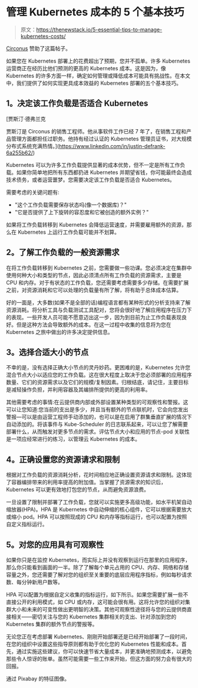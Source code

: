 # 管理 Kubernetes 成本的 5 个基本技巧

> 原文：<https://thenewstack.io/5-essential-tips-to-manage-kubernetes-costs/>

[Circonus](https://www.circonus.com/) 赞助了这篇帖子。

如果您在 Kubernetes 部署上的花费超出了预期，您并不孤单。许多 Kubernetes 运营商正在经历比他们预测的更高的 Kubernetes 成本。这是因为，像 Kubernetes 的许多方面一样，确定如何管理或降低成本可能具有挑战性。在本文中，我们提供了如何实现更具成本效益的 Kubernetes 部署的五个基本技巧。

## **1。决定该工作负载是否适合 Kubernetes**

 [贾斯汀·德弗兰克

贾斯汀是 Circonus 的销售工程师。他从事软件工作已经 7 年了，在销售工程和产品管理方面都担任过职务。他持有经过认证的 Kubernetes 管理员证书，对大规模分布式系统充满热情。](https://www.linkedin.com/in/justin-defrank-6a255b62/) 

Kubernetes 可以为许多工作负载提供显著的成本优势，但不一定是所有工作负载。如果你简单地把所有东西都扔进 Kubernetes 并期望省钱，你可能最终会造成技术债务，或者运营噩梦。您需要决定该工作负载是否适合 Kubernetes。

需要考虑的关键问题有:

*   "这个工作负载需要保存状态吗(像一个数据库)？"
*   "它是否提供了上下旋转的容忍度和它被创造的额外实例？"

如果将工作负载转移到 Kubernetes 会降低运营速度，并需要雇用额外的资源，那么在 Kubernetes 上运行工作负载可能并不划算。

## **2。了解工作负载的一般资源需求**

在将工作负载转移到 Kubernetes 之前，您需要做一些功课。您必须决定在集群中使用何种大小和类型的节点，因此必须清点所有工作负载的资源需求，主要是 CPU 和内存。对于有状态的工作负载，您还需要考虑需要多少存储。在需要扩展之前，对资源消耗和它可以处理的负载量有所了解，将有助于总体成本估算。

好的一面是，大多数(如果不是全部的话)编程语言都有某种形式的分析支持来了解资源消耗。将分析工具与负载测试工具配对，您将会很好地了解应用程序在压力下的表现。一些开发人员可能不愿意迈出这一步，因为到目前为止工作负载表现良好。但是这种方法会导致额外的成本。在这一过程中收集的信息将为您在 Kubernetes 之旅中做出的许多决定提供信息。

## **3。选择合适大小的节点**

不幸的是，没有选择正确大小节点的灵丹妙药。更困难的是，Kubernetes 允许您混合节点大小以适应您的工作负载。这在很大程度上取决于您必须部署的应用程序数量、它们的资源需求以及它们的规模/复制因素。归根结底，请记住，主要目标是减轻操作负担，并利用容器及其编排所提供的更高的利用率。

其他需要考虑的事情:在云提供商内部或外部设置某种类型的可观察性和警报。这可以让您知道:您当前的支出是多少，并且当有额外的节点联机时，它会向您发出警报—可以是由运营工程师手动添加的，也可以是在启用了群集垂直扩展的情况下自动添加的。将该事件与 Kube-Scheduler 的日志联系起来，可以让您了解需要部署什么，从而触发对更多节点的需求。评估节点大小和应用的节点-pod 关联性是一项应经常进行的练习，以管理云 Kubernetes 的成本。

## **4。正确设置您的资源请求和限制**

根据对工作负载的资源消耗分析，花时间相应地正确设置资源请求和限制。这体现了容器编排带来的利用率提高的附加值。当掌握了资源需求的知识后，Kubernetes 可以更有效地打包您的节点，从而避免资源浪费。

一旦设置了限制并部署了工作负载，您就可以实施更多高级功能，如水平机架自动缩放器(HPA)。HPA 是 Kubernetes 中自动伸缩的核心组件，它可以根据需要放大或缩小 pod。HPA 可以按照现成的 CPU 和内存等指标运行，也可以配置为按照自定义指标运行。

## **5。对您的应用具有可观察性**

如果你只是在监控 Kubernetes，而实际上并没有观察到运行在那里的应用程序，那么你只能看到画面的一半。除了了解每个单元占用的 CPU、内存、网络和存储容量之外，您还需要了解对您的组织至关重要的底层应用程序指标，例如每秒请求数、每分钟新用户数等。

HPA 可以配置为根据自定义收集的指标运行，如下所示。如果您需要扩展一些不直接公开的利用模式，如 CPU 或内存，这可能会很有用。这将允许您的组织对集群大小和未来的可变性做出更明智的决策。其他可观察性途径将与您的云提供商直接相关——密切关注与您的 Kubernetes 集群相关的支出、针对添加到您的 Kubernetes 集群的额外节点的警报等。

无论您正在考虑部署 Kubernetes、刚刚开始部署还是已经开始部署了一段时间，在您的组织中设置这些指导原则都有助于优化您的 Kubernetes 性能和成本。首先，通过实施这些建议，你可以快速节省大量成本，并更准确地预测成本，以避免那些令人惊讶的账单。虽然可能需要一些工作来开始，但这方面的努力会有很大的回报。

通过 Pixabay 的特征图像。

<svg xmlns:xlink="http://www.w3.org/1999/xlink" viewBox="0 0 68 31" version="1.1"><title>Group</title> <desc>Created with Sketch.</desc></svg>